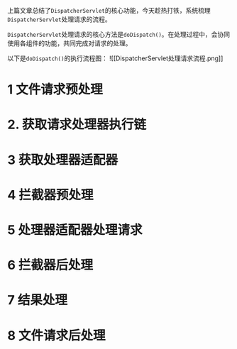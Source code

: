 上篇文章总结了`DispatcherServlet`的核心功能，今天趁热打铁，系统梳理`DispatcherServlet`处理请求的流程。

`DispatcherServlet`处理请求的核心方法是`doDispatch()`。在处理过程中，会协同使用各组件的功能，共同完成对请求的处理。

以下是`doDispatch()`的执行流程图：
![[DispatcherServlet处理请求流程.png]]

# 1 文件请求预处理

# 2. 获取请求处理器执行链

# 3 获取处理器适配器

# 4 拦截器预处理

# 5 处理器适配器处理请求

# 6 拦截器后处理

# 7 结果处理

# 8 文件请求后处理
